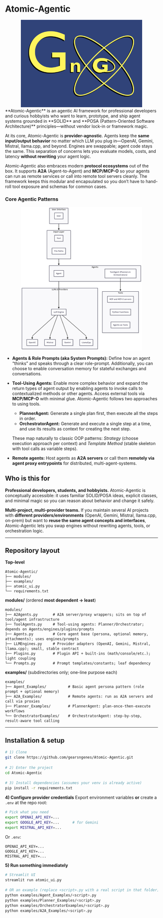 # Atomic-Agentic
<div align="center">
<img src="./images/AtomicAgentic.png" width = 400 alt = "Atomic-Agentic Logo">
</div>
**Atomic-Agentic** is an agentic AI framework for professional developers and curious hobbyists who want to learn, prototype, and ship agent systems grounded in **SOLID** and **POSA (Pattern-Oriented Software Architecture)** principles—without vendor lock-in or framework magic.

At its core, Atomic-Agentic is **provider-agnostic**. Agents keep the **same input/output behavior** no matter which LLM you plug in—OpenAI, Gemini, Mistral, llama.cpp, and beyond. Engines are swappable; agent code stays the same. This separation of concerns lets you evaluate models, costs, and latency **without rewriting** your agent logic.

Atomic-Agentic also embraces modern **protocol ecosystems** out of the box. It supports **A2A** (Agent-to-Agent) and **MCP/MCP-O** so your agents can run as remote services or call into remote tool servers cleanly. The framework keeps this modular and encapsulated so you don’t have to hand-roll tool exposure and schemas for common cases.

### Core Agentic Patterns
<div align="center"><img src="./images/Architecture.png" width = 400 alt = "System Overview">
</div>

* **Agents & Role Prompts (aka System Prompts):**
  Define how an agent “thinks” and speaks through a clear role-prompt. Additionally, you can choose to enable conversation memory for stateful exchanges and conversations.

* **Tool-Using Agents:** Enable more complex behavior and expand the return types of agent output by enabling agents to invoke calls to contextualized methods or other agents. Access external tools via **MCP/MCP-O** with minimal glue. Atomic-Agentic follows two approaches to using tools.

  * **PlannerAgent:** Generate a single plan first, then execute all the steps in order.
  * **OrchestratorAgent:** Generate and execute a single step at a time, and use its results as context for creating the next step.

  These map naturally to classic OOP patterns: *Strategy* (choose execution approach per context) and *Template Method* (stable skeleton with tool calls as variable steps).

* **Remote agents:**
  Host agents as **A2A servers** or call them **remotely via agent proxy entrypoints** for distributed, multi-agent-systems.

## Who is this for

**Professional developers, students, and hobbyists.** Atomic-Agentic is conceptually accessible: it uses familiar SOLID/POSA ideas, explicit classes, and minimal magic so you can reason about behavior and change it safely.

**Multi-project, multi-provider teams.** If you maintain several AI projects with **different providers/environments** (OpenAI, Gemini, Mistral, llama.cpp, on-prem) but want to **reuse the same agent concepts and interfaces**, Atomic-Agentic lets you swap engines without rewriting agents, tools, or orchestration logic.

---

## Repository layout

**Top-level**

```
Atomic-Agentic/
├── modules/
├── examples/
├── atomic_ui.py
└── requirements.txt
```

**modules/** (ordered **most dependent → least**)

```
modules/
├── A2Agents.py       # A2A server/proxy wrappers; sits on top of tool/agent infrastructure
├── ToolAgents.py     # Tool-using agents: Planner/Orchestrator; depends on Agents/engines/plugins/prompts
├── Agents.py         # Core agent base (persona, optional memory, attachments); uses engines/prompts
├── LLMEngines.py     # Provider adapters (OpenAI, Gemini, Mistral, llama.cpp); small, stable contract
├── Plugins.py        # Plugin API + built-ins (math/console/etc.); light coupling
└── Prompts.py        # Prompt templates/constants; leaf dependency
```

**examples/** (subdirectories only; one-line purpose each)

```
examples/
├── Agent_Examples/          # Basic agent persona pattern (role prompt + optional memory)
├── A2A_Examples/            # Remote agents: run as A2A servers and call via proxies
├── Planner_Examples/        # PlannerAgent: plan-once-then-execute workflows
└── OrchestratorExamples/    # OrchestratorAgent: step-by-step, result-aware tool calling
```

---

## Installation & setup

```bash
# 1) Clone
git clone https://github.com/gearsngenes/Atomic-Agentic.git

# 2) Enter the project
cd Atomic-Agentic

# 3) Install dependencies (assumes your venv is already active)
pip install -r requirements.txt
```

**4) Configure provider credentials**
Export environment variables **or** create a `.env` at the repo root:

```bash
# Pick what you need
export OPENAI_API_KEY=...
export GOOGLE_API_KEY=...      # for Gemini
export MISTRAL_API_KEY=...
```

Or `.env`:

```
OPENAI_API_KEY=...
GOOGLE_API_KEY=...
MISTRAL_API_KEY=...
```

**5) Run something immediately**

```bash
# Streamlit UI
streamlit run atomic_ui.py

# OR an example (replace <script>.py with a real script in that folder)
python examples/Agent_Examples/<script>.py
python examples/Planner_Examples/<script>.py
python examples/OrchestratorExamples/<script>.py
python examples/A2A_Examples/<script>.py
```
